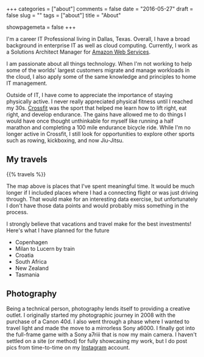 +++
categories = ["about"]
comments = false
date = "2016-05-27"
draft = false
slug = ""
tags = ["about"]
title = "About"

showpagemeta = false
+++

I'm a career IT Professional living in Dallas, Texas. Overall, I have a broad background in enterprise IT as well as cloud computing. Currently, I work as a Solutions Architect Manager for [Amazon Web Services](http://aws.amazon.com/).

I am passionate about all things technology. When I'm not working to help some of the worlds' largest customers migrate and manage workloads in the cloud, I also apply some of the same knowledge and principles to home IT management.

Outside of IT, I have come to appreciate the importance of staying physically active. I never really appreciated physical fitness until I reached my 30s. [Crossfit](http://www.crossfit.com/) was the sport that helped me learn how to lift right, eat right, and develop endurance. The gains have allowed me to do things I would have once thought unthinkable for myself like running a half marathon and completing a 100 mile endurance bicycle ride. While I'm no longer active in Crossfit, I still look for opportunities to explore other sports such as rowing, kickboxing, and now Jiu-Jitsu.

## My travels

{{% travels %}}

The map above is places that I've spent meaningful time. It would be much longer if I included places where I had a connecting flight or was just driving through. That would make for an interesting data exercise, but unfortunately I don't have those data points and would probably miss something in the process.

I strongly believe that vacations and travel make for the best investments! Here's what I have planned for the future

- Copenhagen
- Milan to Lucern by train
- Croatia
- South Africa
- New Zealand
- Tasmania

## Photography

Being a technical person, photography lends itself to providing a creative outlet. I originally started my photographic journey in 2008 with the purchase of a Canon 40d. I also went through a phase where I wanted to travel light and made the move to a mirrorless Sony a6000. I finally got into the full-frame game with a Sony a7riii that is now my main camera. I haven't settled on a site (or method) for fully showcasing my work, but I do post pics from time-to-time on my [Instagram](https://www.instagram.com/ronnie.eichler/) account.
